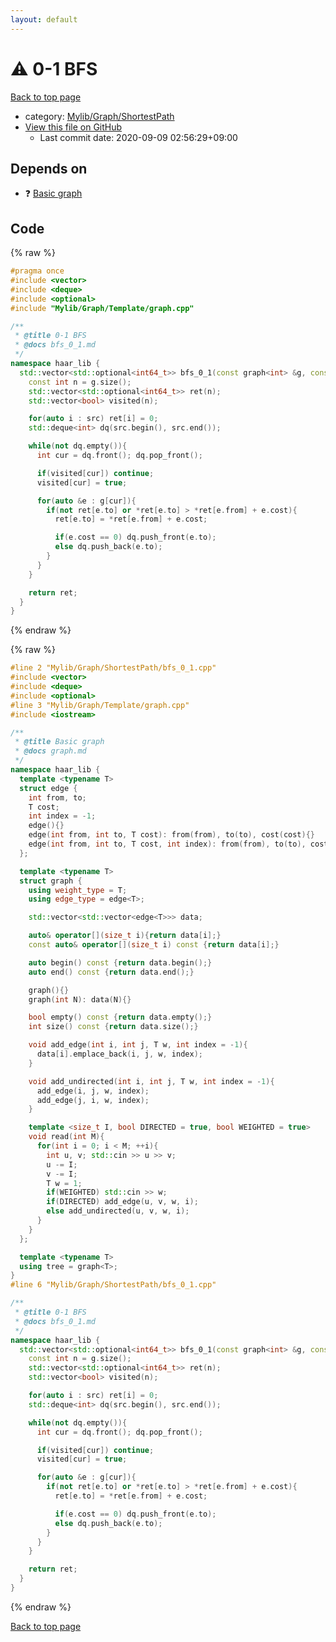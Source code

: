 ```yaml
---
layout: default
---
```


<!-- mathjax config similar to math.stackexchange -->
<script type="text/javascript" async
  src="https://cdnjs.cloudflare.com/ajax/libs/mathjax/2.7.5/MathJax.js?config=TeX-MML-AM_CHTML">
</script>
<script type="text/x-mathjax-config">
  MathJax.Hub.Config({
    TeX: { equationNumbers: { autoNumber: "AMS" }},
    tex2jax: {
      inlineMath: [ ['$','$'] ],
      processEscapes: true
    },
    "HTML-CSS": { matchFontHeight: false },
    displayAlign: "left",
    displayIndent: "2em"
  });
</script>

<script type="text/javascript" src="https://cdnjs.cloudflare.com/ajax/libs/jquery/3.4.1/jquery.min.js"></script>
<script src="https://cdn.jsdelivr.net/npm/jquery-balloon-js@1.1.2/jquery.balloon.min.js" integrity="sha256-ZEYs9VrgAeNuPvs15E39OsyOJaIkXEEt10fzxJ20+2I=" crossorigin="anonymous"></script>
<script type="text/javascript" src="../../../../assets/js/copy-button.js"></script>
<link rel="stylesheet" href="../../../../assets/css/copy-button.css" />


# :warning: 0-1 BFS

<a href="../../../../index.html">Back to top page</a>

* category: <a href="../../../../index.html#9a0780c4ad89eac4e850657d1e57c23a">Mylib/Graph/ShortestPath</a>
* <a href="{{ site.github.repository_url }}/blob/master/Mylib/Graph/ShortestPath/bfs_0_1.cpp">View this file on GitHub</a>
    - Last commit date: 2020-09-09 02:56:29+09:00




## Depends on

* :question: <a href="../Template/graph.cpp.html">Basic graph</a>


## Code

<a id="unbundled"></a>
{% raw %}
```cpp
#pragma once
#include <vector>
#include <deque>
#include <optional>
#include "Mylib/Graph/Template/graph.cpp"

/**
 * @title 0-1 BFS
 * @docs bfs_0_1.md
 */
namespace haar_lib {
  std::vector<std::optional<int64_t>> bfs_0_1(const graph<int> &g, const std::vector<int> &src){
    const int n = g.size();
    std::vector<std::optional<int64_t>> ret(n);
    std::vector<bool> visited(n);

    for(auto i : src) ret[i] = 0;
    std::deque<int> dq(src.begin(), src.end());

    while(not dq.empty()){
      int cur = dq.front(); dq.pop_front();

      if(visited[cur]) continue;
      visited[cur] = true;

      for(auto &e : g[cur]){
        if(not ret[e.to] or *ret[e.to] > *ret[e.from] + e.cost){
          ret[e.to] = *ret[e.from] + e.cost;

          if(e.cost == 0) dq.push_front(e.to);
          else dq.push_back(e.to);
        }
      }
    }

    return ret;
  }
}

```
{% endraw %}

<a id="bundled"></a>
{% raw %}
```cpp
#line 2 "Mylib/Graph/ShortestPath/bfs_0_1.cpp"
#include <vector>
#include <deque>
#include <optional>
#line 3 "Mylib/Graph/Template/graph.cpp"
#include <iostream>

/**
 * @title Basic graph
 * @docs graph.md
 */
namespace haar_lib {
  template <typename T>
  struct edge {
    int from, to;
    T cost;
    int index = -1;
    edge(){}
    edge(int from, int to, T cost): from(from), to(to), cost(cost){}
    edge(int from, int to, T cost, int index): from(from), to(to), cost(cost), index(index){}
  };

  template <typename T>
  struct graph {
    using weight_type = T;
    using edge_type = edge<T>;

    std::vector<std::vector<edge<T>>> data;

    auto& operator[](size_t i){return data[i];}
    const auto& operator[](size_t i) const {return data[i];}

    auto begin() const {return data.begin();}
    auto end() const {return data.end();}

    graph(){}
    graph(int N): data(N){}

    bool empty() const {return data.empty();}
    int size() const {return data.size();}

    void add_edge(int i, int j, T w, int index = -1){
      data[i].emplace_back(i, j, w, index);
    }

    void add_undirected(int i, int j, T w, int index = -1){
      add_edge(i, j, w, index);
      add_edge(j, i, w, index);
    }

    template <size_t I, bool DIRECTED = true, bool WEIGHTED = true>
    void read(int M){
      for(int i = 0; i < M; ++i){
        int u, v; std::cin >> u >> v;
        u -= I;
        v -= I;
        T w = 1;
        if(WEIGHTED) std::cin >> w;
        if(DIRECTED) add_edge(u, v, w, i);
        else add_undirected(u, v, w, i);
      }
    }
  };

  template <typename T>
  using tree = graph<T>;
}
#line 6 "Mylib/Graph/ShortestPath/bfs_0_1.cpp"

/**
 * @title 0-1 BFS
 * @docs bfs_0_1.md
 */
namespace haar_lib {
  std::vector<std::optional<int64_t>> bfs_0_1(const graph<int> &g, const std::vector<int> &src){
    const int n = g.size();
    std::vector<std::optional<int64_t>> ret(n);
    std::vector<bool> visited(n);

    for(auto i : src) ret[i] = 0;
    std::deque<int> dq(src.begin(), src.end());

    while(not dq.empty()){
      int cur = dq.front(); dq.pop_front();

      if(visited[cur]) continue;
      visited[cur] = true;

      for(auto &e : g[cur]){
        if(not ret[e.to] or *ret[e.to] > *ret[e.from] + e.cost){
          ret[e.to] = *ret[e.from] + e.cost;

          if(e.cost == 0) dq.push_front(e.to);
          else dq.push_back(e.to);
        }
      }
    }

    return ret;
  }
}

```
{% endraw %}

<a href="../../../../index.html">Back to top page</a>

